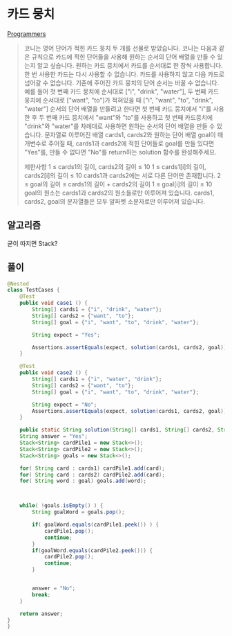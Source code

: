# 카드 뭉치

[Programmers](https://school.programmers.co.kr/learn/courses/30/lessons/159994)

>
> 코니는 영어 단어가 적힌 카드 뭉치 두 개를 선물로 받았습니다. 코니는 다음과 같은 규칙으로 카드에 적힌 단어들을 사용해 원하는 순서의 단어 배열을 만들 수 있는지 알고 싶습니다.
> 원하는 카드 뭉치에서 카드를 순서대로 한 장씩 사용합니다.
> 한 번 사용한 카드는 다시 사용할 수 없습니다.
> 카드를 사용하지 않고 다음 카드로 넘어갈 수 없습니다.
> 기존에 주어진 카드 뭉치의 단어 순서는 바꿀 수 없습니다.
> 예를 들어 첫 번째 카드 뭉치에 순서대로 ["i", "drink", "water"], 두 번째 카드 뭉치에 순서대로 ["want", "to"]가 적혀있을 때 ["i", "want", "to", "drink", "water"] 순서의 단어 배열을 만들려고 한다면 첫 번째 카드 뭉치에서 "i"를 사용한 후 두 번째 카드 뭉치에서 "want"와 "to"를 사용하고 첫 번째 카드뭉치에 "drink"와 "water"를 차례대로 사용하면 원하는 순서의 단어 배열을 만들 수 있습니다.
> 문자열로 이루어진 배열 cards1, cards2와 원하는 단어 배열 goal이 매개변수로 주어질 때, cards1과 cards2에 적힌 단어들로 goal를 만들 있다면 "Yes"를, 만들 수 없다면 "No"를 return하는 solution 함수를 완성해주세요.
> 
> 제한사항
> 1 ≤ cards1의 길이, cards2의 길이 ≤ 10
> 1 ≤ cards1[i]의 길이, cards2[i]의 길이 ≤ 10
> cards1과 cards2에는 서로 다른 단어만 존재합니다.
> 2 ≤ goal의 길이 ≤ cards1의 길이 + cards2의 길이
> 1 ≤ goal[i]의 길이 ≤ 10
> goal의 원소는 cards1과 cards2의 원소들로만 이루어져 있습니다.
> cards1, cards2, goal의 문자열들은 모두 알파벳 소문자로만 이루어져 있습니다.
> 
> 

## 알고리즘
굳이 따지면 Stack?


## 풀이


```java
@Nested
class TestCases {
    @Test
    public void case1 () {
        String[] cards1 = {"i", "drink", "water"};
        String[] cards2 = {"want", "to"};
        String[] goal = {"i", "want", "to", "drink", "water"};

        String expect = "Yes";

        Assertions.assertEquals(expect, solution(cards1, cards2, goal));
    }

    @Test
    public void case2 () {
        String[] cards1 = {"i", "water", "drink"};
        String[] cards2 = {"want", "to"};
        String[] goal = {"i", "want", "to", "drink", "water"};

        String expect = "No";
        Assertions.assertEquals(expect, solution(cards1, cards2, goal));
    }

    public static String solution(String[] cards1, String[] cards2, String[] goal) {
    String answer = "Yes";
    Stack<String> cardPile1 = new Stack<>();
    Stack<String> cardPile2 = new Stack<>();
    Stack<String> goals = new Stack<>();

    for( String card : cards1) cardPile1.add(card);
    for( String card : cards2) cardPile2.add(card);
    for( String word : goal) goals.add(word);



    while( !goals.isEmpty() ) {
        String goalWord = goals.pop();

        if( goalWord.equals(cardPile1.peek()) ) {
            cardPile1.pop();
            continue;
        }
        if(goalWord.equals(cardPile2.peek())) {
            cardPile2.pop();
            continue;
        }


        answer = "No";
        break;
    }

    return answer;
}
}

    
```